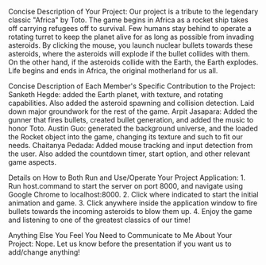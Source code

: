 Concise Description of Your Project:
	Our project is a tribute to the legendary classic "Africa" by Toto. The game begins in Africa as a rocket ship takes off carrying refugees off to survival. Few humans stay behind to operate a rotating turret to keep the planet alive for as long as possible from invading asteroids. By clicking the mouse, you launch nuclear bullets towards these asteroids, where the asteroids will explode if the bullet collides with them. On the other hand, if the asteroids collide with the Earth, the Earth explodes. Life begins and ends in Africa, the original motherland for us all.

Concise Description of Each Member's Specific Contribution to the Project:
	Sanketh Hegde: added the Earth planet, with texture, and rotating capabilities. Also added the asteroid spawning and collision detection. Laid down major groundwork for the rest of the game.
	Arpit Jasapara: Added the gunner that fires bullets, created bullet generation, and added the music to honor Toto.
	Austin Guo: generated the background universe, and the loaded the Rocket object into the game, changing its texture and such to fit our needs.
	Chaitanya Pedada: Added mouse tracking and input detection from the user. Also added the countdown timer, start option, and other relevant game aspects.

Details on How to Both Run and Use/Operate Your Project Application:
	1. Run host.command to start the server on port 8000, and navigate using Google Chrome to localhost:8000.
	2. Click where indicated to start the initial animation and game.
	3. Click anywhere inside the application window to fire bullets towards the incoming asteroids to blow them up.
	4. Enjoy the game and listening to one of the greatest classics of our time!

Anything Else You Feel You Need to Communicate to Me About Your Project:
	Nope. Let us know before the presentation if you want us to add/change anything!